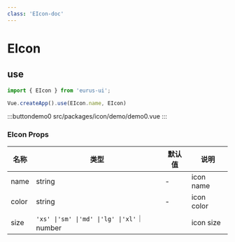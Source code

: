 ```yaml
---
class: 'EIcon-doc'
---
```

# EIcon

## use

```javascript
import { EIcon } from 'eurus-ui';

Vue.createApp().use(EIcon.name, EIcon)
```

:::buttondemo0
src/packages/icon/demo/demo0.vue
:::


### EIcon Props

| 名称 | 类型 | 默认值 | 说明 |
| --- | --- | --- | --- |
| name | string | - | icon name |
| color | string | - | icon color |
| size | `'xs' \|'sm' \|'md' \|'lg' \|'xl'`｜number |  | icon size |

​

